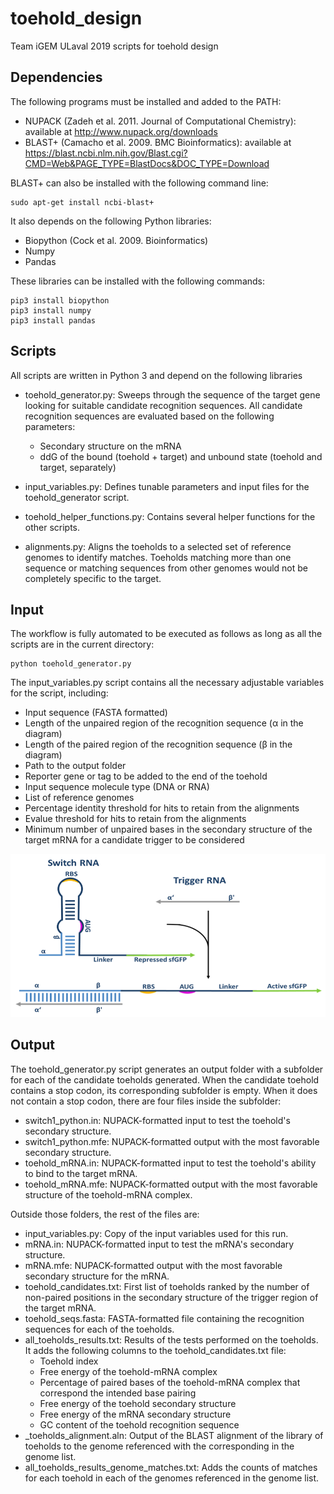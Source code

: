 # toehold_design
Team iGEM ULaval 2019 scripts for toehold design

## Dependencies

The following programs must be installed and added to the PATH:
- NUPACK (Zadeh et al. 2011. Journal of Computational Chemistry): available at http://www.nupack.org/downloads
- BLAST+ (Camacho et al. 2009. BMC Bioinformatics): available at https://blast.ncbi.nlm.nih.gov/Blast.cgi?CMD=Web&PAGE_TYPE=BlastDocs&DOC_TYPE=Download

BLAST+ can also be installed with the following command line:

```
sudo apt-get install ncbi-blast+
```

It also depends on the following Python libraries:
- Biopython (Cock et al. 2009. Bioinformatics)
- Numpy
- Pandas

These libraries can be installed with the following commands:

```
pip3 install biopython
pip3 install numpy
pip3 install pandas
```

## Scripts

All scripts are written in Python 3 and depend on the following libraries

- toehold_generator.py: Sweeps through the sequence of the target gene looking for suitable candidate recognition sequences. All candidate recognition sequences are evaluated based on the following parameters:
	- Secondary structure on the mRNA
	- ddG of the bound (toehold + target) and unbound state (toehold and target, separately)

- input_variables.py: Defines tunable parameters and input files for the toehold_generator script.

- toehold_helper_functions.py: Contains several helper functions for the other scripts.

- alignments.py: Aligns the toeholds to a selected set of reference genomes to identify matches. Toeholds matching more than one sequence or matching sequences from other genomes would not be completely specific to the target.

## Input

The workflow is fully automated to be executed as follows as long as all the scripts are in the current directory:

```
python toehold_generator.py
```

The input_variables.py script contains all the necessary adjustable variables for the script, including:
- Input sequence (FASTA formatted)
- Length of the unpaired region of the recognition sequence (α in the diagram)
- Length of the paired region of the recognition sequence (β in the diagram)
- Path to the output folder
- Reporter gene or tag to be added to the end of the toehold
- Input sequence molecule type (DNA or RNA)
- List of reference genomes
- Percentage identity threshold for hits to retain from the alignments
- Evalue threshold for hits to retain from the alignments
- Minimum number of unpaired bases in the secondary structure of the target mRNA for a candidate trigger to be considered

![](Figures/toehold_diagram.png)

## Output

The toehold_generator.py script generates an output folder with a subfolder for each of the candidate toeholds generated. When the candidate toehold contains a stop codon, its corresponding subfolder is empty. When it does not contain a stop codon, there are four files inside the subfolder:
- switch1_python.in: NUPACK-formatted input to test the toehold's secondary structure.
- switch1_python.mfe: NUPACK-formatted output with the most favorable secondary structure.
- toehold_mRNA.in: NUPACK-formatted input to test the toehold's ability to bind to the target mRNA.
- toehold_mRNA.mfe: NUPACK-formatted output with the most favorable structure of the toehold-mRNA complex.

Outside those folders, the rest of the files are:
- input_variables.py: Copy of the input variables used for this run.
- mRNA.in: NUPACK-formatted input to test the mRNA's secondary structure.
- mRNA.mfe: NUPACK-formatted output with the most favorable secondary structure for the mRNA.
- toehold_candidates.txt: First list of toeholds ranked by the number of non-paired positions in the secondary structure of the trigger region of the target mRNA.
- toehold_seqs.fasta: FASTA-formatted file containing the recognition sequences for each of the toeholds.
- all_toeholds_results.txt: Results of the tests performed on the toeholds. It adds the following columns to the toehold_candidates.txt file:
	- Toehold index
	- Free energy of the toehold-mRNA complex
	- Percentage of paired bases of the toehold-mRNA complex that correspond the intended base pairing
	- Free energy of the toehold secondary structure
	- Free energy of the mRNA secondary structure
	- GC content of the toehold recognition sequence
- <tag>_toeholds_alignment.aln: Output of the BLAST alignment of the library of toeholds to the genome referenced with the corresponding <tag> in the genome list.
- all_toeholds_results_genome_matches.txt: Adds the counts of matches for each toehold in each of the genomes referenced in the genome list.



